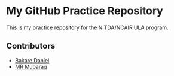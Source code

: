 # My GitHub Practice Repository

This is my practice repository for the NITDA/NCAIR ULA program.

## Contributors

- [Bakare Daniel](bakaredaniel33@gmail.com)
- [MR Mubaraq](https://github.com/mubarraqqq)
